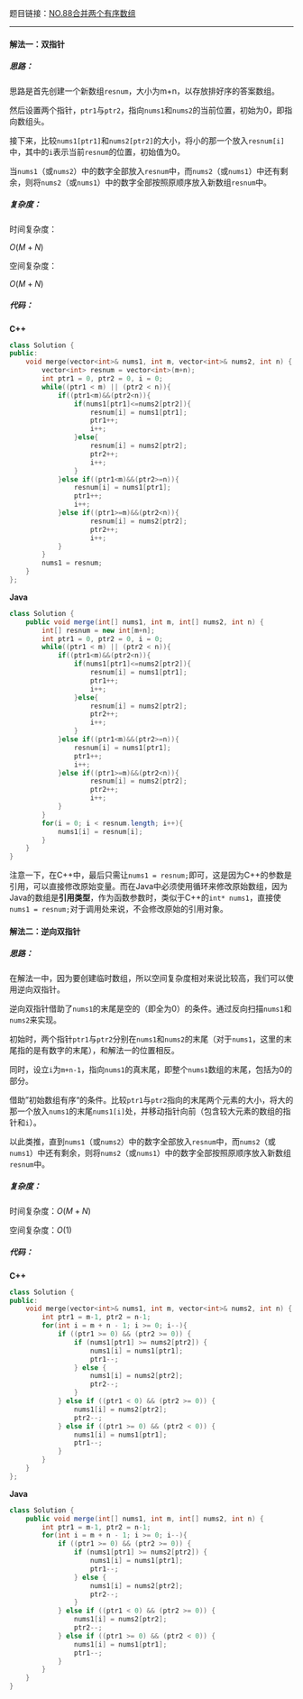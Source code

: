 题目链接：[NO.88合并两个有序数组](https://leetcode.cn/problems/merge-sorted-array/description/?envType=study-plan-v2&envId=top-interview-150)

---

#### 解法一：双指针

##### 思路：

思路是首先创建一个新数组`resnum`，大小为m+n，以存放排好序的答案数组。

然后设置两个指针，`ptr1`与`ptr2`，指向`nums1`和`nums2`的当前位置，初始为0，即指向数组头。

接下来，比较`nums1[ptr1]`和`nums2[ptr2]`的大小，将小的那一个放入`resnum[i]`中，其中的`i`表示当前`resnum`的位置，初始值为0。

当`nums1`（或`nums2`）中的数字全部放入`resnum`中，而`nums2`（或`nums1`）中还有剩余，则将`nums2`（或`nums1`）中的数字全部按照原顺序放入新数组`resnum`中。

##### 复杂度：

时间复杂度：

$O(M+N)$

空间复杂度：

$O(M+N)$

##### 代码：

**C++**

```cpp
class Solution {
public:
    void merge(vector<int>& nums1, int m, vector<int>& nums2, int n) {
        vector<int> resnum = vector<int>(m+n);
        int ptr1 = 0, ptr2 = 0, i = 0;
        while((ptr1 < m) || (ptr2 < n)){
            if((ptr1<m)&&(ptr2<n)){
                if(nums1[ptr1]<=nums2[ptr2]){
                    resnum[i] = nums1[ptr1];
                    ptr1++;
                    i++;
                }else{
                    resnum[i] = nums2[ptr2];
                    ptr2++;
                    i++;
                }
            }else if((ptr1<m)&&(ptr2>=n)){
                resnum[i] = nums1[ptr1];
                ptr1++;
                i++;
            }else if((ptr1>=m)&&(ptr2<n)){
                    resnum[i] = nums2[ptr2];
                    ptr2++;
                    i++;
            }
        }
        nums1 = resnum;
    }
};
```

**Java**

```java
class Solution {
    public void merge(int[] nums1, int m, int[] nums2, int n) {
        int[] resnum = new int[m+n];
        int ptr1 = 0, ptr2 = 0, i = 0;
        while((ptr1 < m) || (ptr2 < n)){
            if((ptr1<m)&&(ptr2<n)){
                if(nums1[ptr1]<=nums2[ptr2]){
                    resnum[i] = nums1[ptr1];
                    ptr1++;
                    i++;
                }else{
                    resnum[i] = nums2[ptr2];
                    ptr2++;
                    i++;
                }
            }else if((ptr1<m)&&(ptr2>=n)){
                resnum[i] = nums1[ptr1];
                ptr1++;
                i++;
            }else if((ptr1>=m)&&(ptr2<n)){
                    resnum[i] = nums2[ptr2];
                    ptr2++;
                    i++;
            }
        }
        for(i = 0; i < resnum.length; i++){
            nums1[i] = resnum[i];
        }
    }
}
```

注意一下，在C++中，最后只需让`nums1 = resnum;`即可，这是因为C++的参数是引用，可以直接修改原始变量。而在Java中必须使用循环来修改原始数组，因为Java的数组是**引用类型**，作为函数参数时，类似于C++的`int* nums1`，直接使`nums1 = resnum;`对于调用处来说，不会修改原始的引用对象。

#### 解法二：逆向双指针

##### 思路：

在解法一中，因为要创建临时数组，所以空间复杂度相对来说比较高，我们可以使用逆向双指针。

逆向双指针借助了`nums1`的末尾是空的（即全为0）的条件。通过反向扫描`nums1`和`nums2`来实现。

初始时，两个指针`ptr1`与`ptr2`分别在`nums1`和`nums2`的末尾（对于`nums1`，这里的末尾指的是有数字的末尾），和解法一的位置相反。

同时，设立`i`为`m+n-1`，指向`nums1`的真末尾，即整个`nums1`数组的末尾，包括为0的部分。

借助”初始数组有序“的条件。比较`ptr1`与`ptr2`指向的末尾两个元素的大小，将大的那一个放入`nums1`的末尾`nums1[i]`处，并移动指针向前（包含较大元素的数组的指针和`i`）。

以此类推，直到`nums1`（或`nums2`）中的数字全部放入`resnum`中，而`nums2`（或`nums1`）中还有剩余，则将`nums2`（或`nums1`）中的数字全部按照原顺序放入新数组`resnum`中。

##### 复杂度：

时间复杂度：$O(M+N)$

空间复杂度：$O(1)$

##### 代码：

**C++**

```cpp
class Solution {
public:
    void merge(vector<int>& nums1, int m, vector<int>& nums2, int n) {
        int ptr1 = m-1, ptr2 = n-1;
        for(int i = m + n - 1; i >= 0; i--){
            if ((ptr1 >= 0) && (ptr2 >= 0)) {
                if (nums1[ptr1] >= nums2[ptr2]) {
                    nums1[i] = nums1[ptr1];
                    ptr1--;
                } else {
                    nums1[i] = nums2[ptr2];
                    ptr2--;
                }
            } else if ((ptr1 < 0) && (ptr2 >= 0)) {
                nums1[i] = nums2[ptr2];
                ptr2--;
            } else if ((ptr1 >= 0) && (ptr2 < 0)) {
                nums1[i] = nums1[ptr1];
                ptr1--;
            }
        }
    }
};
```

**Java**

```java
class Solution {
    public void merge(int[] nums1, int m, int[] nums2, int n) {
        int ptr1 = m-1, ptr2 = n-1;
        for(int i = m + n - 1; i >= 0; i--){
            if ((ptr1 >= 0) && (ptr2 >= 0)) {
                if (nums1[ptr1] >= nums2[ptr2]) {
                    nums1[i] = nums1[ptr1];
                    ptr1--;
                } else {
                    nums1[i] = nums2[ptr2];
                    ptr2--;
                }
            } else if ((ptr1 < 0) && (ptr2 >= 0)) {
                nums1[i] = nums2[ptr2];
                ptr2--;
            } else if ((ptr1 >= 0) && (ptr2 < 0)) {
                nums1[i] = nums1[ptr1];
                ptr1--;
            }
        }
    }
}
```
